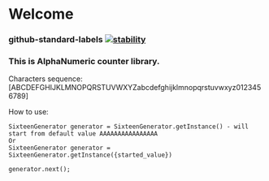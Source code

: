 # Welcome

### github-standard-labels [![stability][0]][1]


### This is AlphaNumeric counter library.

Characters sequence: [ABCDEFGHIJKLMNOPQRSTUVWXYZabcdefghijklmnopqrstuvwxyz0123456789]

How to use:

    SixteenGenerator generator = SixteenGenerator.getInstance() - will start from default value AAAAAAAAAAAAAAAA
    Or
    SixteenGenerator generator = SixteenGenerator.getInstance({started_value})
    
    generator.next();

[0]: https://img.shields.io/badge/stability-experimental-orange.svg?style=flat-square
[1]: https://nodejs.org/api/documentation.html#documentation_stability_index
